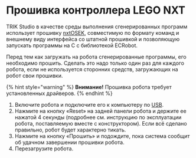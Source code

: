 # Прошивка контроллера LEGO NXT

TRIK Studio в качестве среды выполнения сгенерированных программ использует прошивку [nxtOSEK](http://lejos-osek.sourceforge.net/), совместимую по формату команд и внешнему виду интерфейса со штатной прошивкой и позволяющую запускать программы на C с библиотекой ECRobot.

Перед тем как загружать на робота сгенерированные программы, его необходимо прошить. Сделать это надо только один раз для каждого робота, если не используется сторонних средств, загружающих на робот свои прошивки.

{% hint style="warning" %}
**Внимание!** Прошивка робота требует установленных драйверов.
{% endhint %}

1. Включите робота и подключите его к компьютеру по [USB](connect-to-studio.md#nxt-usb).
2. Нажмите на кнопку «Reset» на задней панели робота и держите ее нажатой 4 секунды (подробнее см. инструкцию по эксплуатации робота, поставляемую вместе с конструктором). Если всё сделано правильно, робот будет характерно тикать.
3. Нажмите на кнопку «Прошить» и подождите, пока система сообщит об удачном завершении прошивки робота.
4. Перезагрузите робота.

